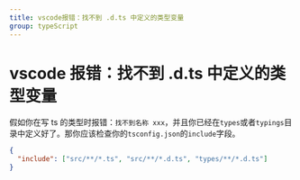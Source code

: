 ```yaml
---
title: vscode报错：找不到 .d.ts 中定义的类型变量
group: typeScript
---
```


# vscode 报错：找不到 .d.ts 中定义的类型变量

假如你在写 ts 的类型时报错：`找不到名称 xxx`，并且你已经在`types`或者`typings`目录中定义好了。那你应该检查你的`tsconfig.json`的`include`字段。

```json
{
  "include": ["src/**/*.ts", "src/**/*.d.ts", "types/**/*.d.ts"]
}
```
